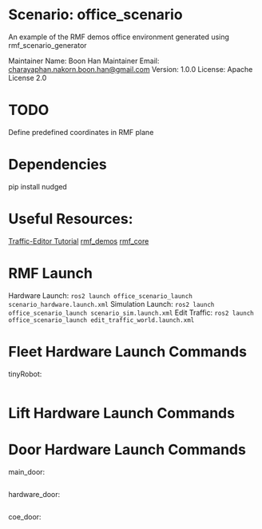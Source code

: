 
# Scenario: office_scenario

An example of the RMF demos office environment generated using rmf_scenario_generator

Maintainer Name: Boon Han
Maintainer Email: charayaphan.nakorn.boon.han@gmail.com
Version: 1.0.0
License: Apache License 2.0

# TODO
Define predefined coordinates in RMF plane

# Dependencies
pip install nudged

# Useful Resources:
[Traffic-Editor Tutorial](https://osrf.github.io/ros2multirobotbook/traffic-editor.html)
[rmf_demos](https://github.com/osrf/rmf_demos)
[rmf_core](https://github.com/osrf/rmf_core)

# RMF Launch
Hardware Launch: `ros2 launch office_scenario_launch scenario_hardware.launch.xml`
Simulation Launch: `ros2 launch office_scenario_launch scenario_sim.launch.xml`
Edit Traffic: `ros2 launch office_scenario_launch edit_traffic_world.launch.xml`

# Fleet Hardware Launch Commands

tinyRobot:
```

```


# Lift Hardware Launch Commands


# Door Hardware Launch Commands

main_door:
```

```

hardware_door:
```

```

coe_door:
```

```

